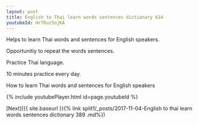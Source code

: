 ```yaml
---
layout: post
title: English to Thai learn words sentences dictionary 614 
youtubeId: Hr7Duz5ojKA
---
```

 
 
Helps to learn Thai words and sentences for English speakers.

Opportunitiy to repeat the words sentences. 

Practice Thai language. 
 
10 minutes practice every day. 
 
How to learn Thai words and sentences for English speakers 
 
{% include youtubePlayer.html id=page.youtubeId %}
 
 
[Next]({{ site.baseurl }}{% link  split1/_posts/2017-11-04-English to thai learn words sentences dictionary 389 .md%})
 
